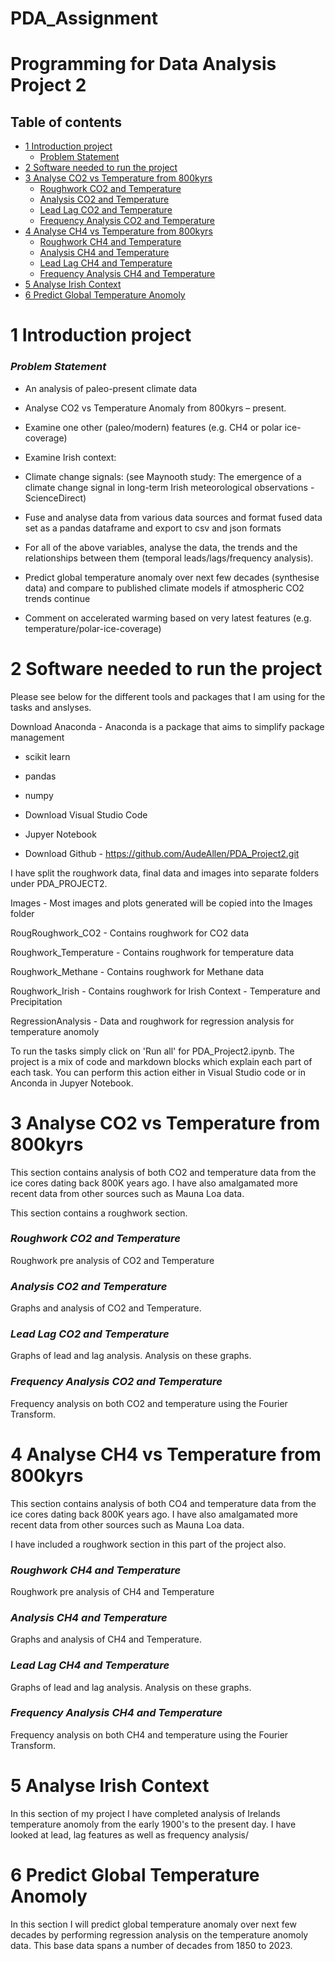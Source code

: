 # PDA_Assignment

# Programming for Data Analysis Project 2

## Table of contents
* [1 Introduction project](#1-introduction-project)
    * [Problem Statement](#problem-statement)
* [2 Software needed to run the project](#2-software-needed-to-run-the-project)	
* [3 Analyse CO2 vs Temperature from 800kyrs](#3-analyse-cO2-vs-temperature-from-800kyrs)
    * [Roughwork CO2 and Temperature](#roughwork-cO2-and-temperature)
    * [Analysis CO2 and Temperature](#analysis-cO2-and-temperature)
    * [Lead Lag CO2 and Temperature](#lead-lag-cO2-and-temperature)
    * [Frequency Analysis CO2 and Temperature](#frequency-analysis-cO2-and-temperature)
* [4 Analyse CH4 vs Temperature from 800kyrs](#4-analyse-cH4-vs-temperature-from-800kyrs)
    * [Roughwork CH4 and Temperature](#roughwork-cH4-and-temperature)
    * [Analysis CH4 and Temperature](#analysis-cH4-and-temperature)
    * [Lead Lag CH4 and Temperature](#lead-lag-cH4-and-temperature)
    * [Frequency Analysis CH4 and Temperature](#frequency-analysis-cH4-and-temperature)
* [5 Analyse Irish Context](#5-analyse-irish-context)
* [6 Predict Global Temperature Anomoly](#6-predict-global-temperature-anomoly)		



1 Introduction project
======
### ***Problem Statement***


- An analysis of paleo-present climate data

- Analyse CO2 vs Temperature Anomaly from 800kyrs – present.

- Examine one other (paleo/modern) features (e.g. CH4 or polar ice-coverage)

- Examine Irish context:

- Climate change signals: (see Maynooth study: The emergence of a climate change signal in long-term Irish meteorological observations - ScienceDirect) <br>

- Fuse and analyse data from various data sources and format fused data set as a pandas dataframe and export to csv and json formats <br>

- For all of the above variables, analyse the data, the trends and the relationships between them (temporal leads/lags/frequency analysis). <br>

- Predict global temperature anomaly over next few decades (synthesise data) and compare to published climate models if atmospheric CO2 trends continue <br>

- Comment on accelerated warming based on very latest features (e.g. temperature/polar-ice-coverage)<br>

2 Software needed to run the project
======

Please see below for the different tools and packages that I am using for the tasks and anslyses.

Download Anaconda - Anaconda is a package that aims to simplify package management
- scikit learn
- pandas
- numpy

- Download Visual Studio Code

- Jupyer Notebook

- Download Github - https://github.com/AudeAllen/PDA_Project2.git

I have split the roughwork data, final data and images into separate folders under PDA_PROJECT2.

Images - Most images and plots generated will be copied into the Images folder

RougRoughwork_CO2 - Contains roughwork for CO2 data

Roughwork_Temperature - Contains roughwork for temperature data

Roughwork_Methane - Contains roughwork for Methane data

Roughwork_Irish - Contains roughwork for Irish Context - Temperature and Precipitation

RegressionAnalysis - Data and  roughwork for regression analysis for temperature anomoly 

To run the tasks simply click on 'Run all' for PDA_Project2.ipynb. The project is a mix of code and markdown blocks which explain each part of each task. You can perform this action either in Visual Studio code or in Anconda in Jupyer Notebook.

3 Analyse CO2 vs Temperature from 800kyrs
======

This section contains analysis of both CO2 and temperature data from the ice cores dating back 800K years ago. I have also amalgamated more recent data from other sources such as Mauna Loa data.

This section contains a roughwork section.

### ***Roughwork CO2 and Temperature***

Roughwork pre analysis of CO2 and Temperature

### ***Analysis CO2 and Temperature***

Graphs and analysis of CO2 and Temperature.

### ***Lead Lag CO2 and Temperature***

Graphs of lead and lag analysis. Analysis on these graphs.

### ***Frequency Analysis CO2 and Temperature***

Frequency analysis on both CO2 and temperature using the Fourier Transform.


4 Analyse CH4 vs Temperature from 800kyrs
======

This section contains analysis of both CO4 and temperature data from the ice cores dating back 800K years ago. I have also amalgamated more recent data from other sources such as Mauna Loa data.

I have included a roughwork section in this part of the project also.

### ***Roughwork CH4 and Temperature***

Roughwork pre analysis of CH4 and Temperature

### ***Analysis CH4 and Temperature***

Graphs and analysis of CH4 and Temperature.

### ***Lead Lag CH4 and Temperature***

Graphs of lead and lag analysis. Analysis on these graphs.

### ***Frequency Analysis CH4 and Temperature***

Frequency analysis on both CH4 and temperature using the Fourier Transform.

5 Analyse Irish Context
======

In this section of my project I have completed analysis of Irelands temperature anomoly from the early 1900's to the present day. I have looked at lead, lag features as well as frequency analysis/

6 Predict Global Temperature Anomoly
======

In this section I will predict global temperature anomaly over next few decades by performing regression analysis on the temperature anomoly data. This base data spans a number of decades from 1850 to 2023.